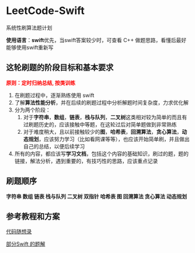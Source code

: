 # LeetCode-Swift
系统性刷算法题计划

**使用语言**：**swift**优先，当swift答案较少时，可查看 C++ 做题思路，看懂后最好能够使用swift重新写

## 这轮刷题的阶段目标和基本要求

**<font color=red>原则：定时归纳总结, 按类训练</font>**

1. 在刷题过程中，逐渐熟练使用 swift
2. 了解**算法性能分析**，并在后续的刷题过程中分析解题时间复杂度，力求优化解
3. 分为两个阶段：
   1. 对于**字符串**，**数组**，**链表**，**栈与队列**，**二叉树**这类相对较为简单的而且有过刷题历史的，应该接触中等题，在这轮过后对简单题做到非常熟练
   2. 对于难度稍大，且以前接触较少的**图**，**哈希表**，**回溯算法**，**贪心算法**，**动态规划**，应该努力学习（比如看网课等等），也应该开始简单刷，并且做出自己的总结，以便后续学习
4. 所有的内容，都应该写**学习文档**，包括这个内容的基础知识，刷过的题，题的链接，解法分析，遇到重要的，有技巧性的思路，应该重点记录

## 刷题顺序

**字符串  数组 链表 栈与队列 二叉树 双指针 哈希表 图 回溯算法 贪心算法 动态规划**

## 参考教程和方案

[代码随想录](https://www.programmercarl.com/)

[部分Swift 的题解](https://github.com/strengthen/LeetCode)


